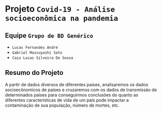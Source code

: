 # Projeto `Covid-19 - Análise socioeconômica na pandemia`

## Equipe `Grupo de BD Genérico`
* `Lucas Fernandes André`
* `Gabriel Massuyoshi Sato`
* `Caio Lucas Silveira De Sousa`

## Resumo do Projeto
 A partir de dados diversos de diferentes países, analisaremos os dados socioecônomicos de países e cruzaremos com os dados de transmissão de determinados países  para conseguirmos conclusões do quanto as diferentes características de vida de um país pode impactar a contaminação de sua população, número de mortes, etc.
